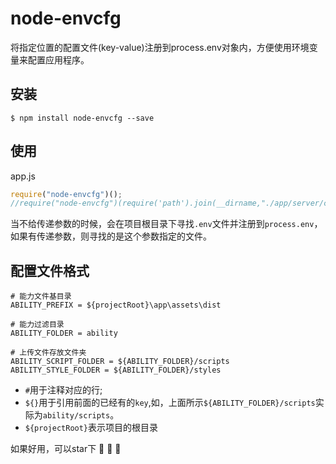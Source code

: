 # node-envcfg
将指定位置的配置文件(key-value)注册到process.env对象内，方便使用环境变量来配置应用程序。
## 安装
```shell
$ npm install node-envcfg --save
```
## 使用

app.js
```javascript
require("node-envcfg")();
//require("node-envcfg")(require('path').join(__dirname,"./app/server/config/.env"));
```
当不给传递参数的时候，会在项目根目录下寻找`.env`文件并注册到`process.env`，如果有传递参数，则寻找的是这个参数指定的文件。

## 配置文件格式
```
# 能力文件基目录
ABILITY_PREFIX = ${projectRoot}\app\assets\dist

# 能力过滤目录
ABILITY_FOLDER = ability

# 上传文件存放文件夹
ABILITY_SCRIPT_FOLDER = ${ABILITY_FOLDER}/scripts
ABILITY_STYLE_FOLDER = ${ABILITY_FOLDER}/styles

```
- `#`用于注释对应的行;
- `${}`用于引用前面的已经有的`key`,如，上面所示`${ABILITY_FOLDER}/scripts`实际为`ability/scripts`。
- `${projectRoot}`表示项目的根目录


如果好用，可以star下 :clap: :clap: :clap:

